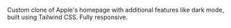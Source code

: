 Custom clone of Apple's homepage with additional features like dark mode, built using Tailwind CSS. Fully responsive.
